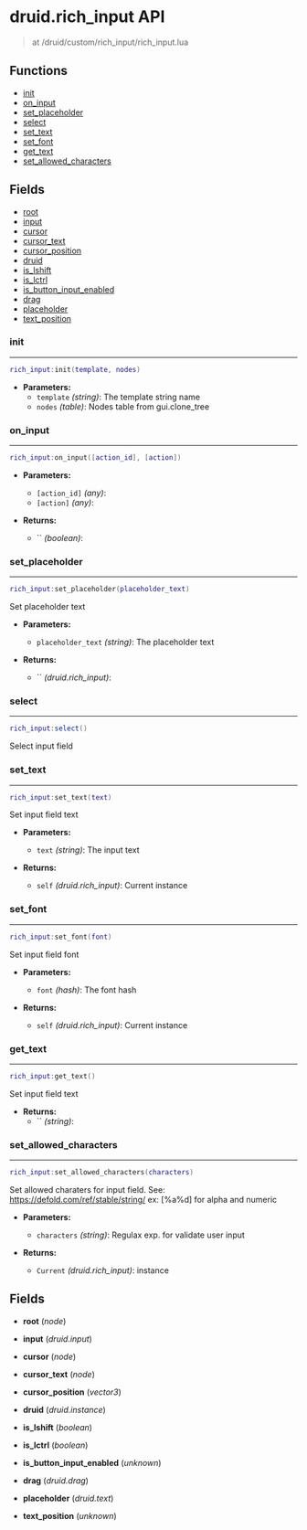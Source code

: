 # druid.rich_input API

> at /druid/custom/rich_input/rich_input.lua


## Functions
- [init](#init)
- [on_input](#on_input)
- [set_placeholder](#set_placeholder)
- [select](#select)
- [set_text](#set_text)
- [set_font](#set_font)
- [get_text](#get_text)
- [set_allowed_characters](#set_allowed_characters)


## Fields
- [root](#root)
- [input](#input)
- [cursor](#cursor)
- [cursor_text](#cursor_text)
- [cursor_position](#cursor_position)
- [druid](#druid)
- [is_lshift](#is_lshift)
- [is_lctrl](#is_lctrl)
- [is_button_input_enabled](#is_button_input_enabled)
- [drag](#drag)
- [placeholder](#placeholder)
- [text_position](#text_position)



### init

---
```lua
rich_input:init(template, nodes)
```

- **Parameters:**
	- `template` *(string)*: The template string name
	- `nodes` *(table)*: Nodes table from gui.clone_tree

### on_input

---
```lua
rich_input:on_input([action_id], [action])
```

- **Parameters:**
	- `[action_id]` *(any)*:
	- `[action]` *(any)*:

- **Returns:**
	- `` *(boolean)*:

### set_placeholder

---
```lua
rich_input:set_placeholder(placeholder_text)
```

Set placeholder text

- **Parameters:**
	- `placeholder_text` *(string)*: The placeholder text

- **Returns:**
	- `` *(druid.rich_input)*:

### select

---
```lua
rich_input:select()
```

Select input field

### set_text

---
```lua
rich_input:set_text(text)
```

Set input field text

- **Parameters:**
	- `text` *(string)*: The input text

- **Returns:**
	- `self` *(druid.rich_input)*: Current instance

### set_font

---
```lua
rich_input:set_font(font)
```

Set input field font

- **Parameters:**
	- `font` *(hash)*: The font hash

- **Returns:**
	- `self` *(druid.rich_input)*: Current instance

### get_text

---
```lua
rich_input:get_text()
```

Set input field text

- **Returns:**
	- `` *(string)*:

### set_allowed_characters

---
```lua
rich_input:set_allowed_characters(characters)
```

Set allowed charaters for input field.
 See: https://defold.com/ref/stable/string/
 ex: [%a%d] for alpha and numeric

- **Parameters:**
	- `characters` *(string)*: Regulax exp. for validate user input

- **Returns:**
	- `Current` *(druid.rich_input)*: instance


## Fields
<a name="root"></a>
- **root** (_node_)

<a name="input"></a>
- **input** (_druid.input_)

<a name="cursor"></a>
- **cursor** (_node_)

<a name="cursor_text"></a>
- **cursor_text** (_node_)

<a name="cursor_position"></a>
- **cursor_position** (_vector3_)

<a name="druid"></a>
- **druid** (_druid.instance_)

<a name="is_lshift"></a>
- **is_lshift** (_boolean_)

<a name="is_lctrl"></a>
- **is_lctrl** (_boolean_)

<a name="is_button_input_enabled"></a>
- **is_button_input_enabled** (_unknown_)

<a name="drag"></a>
- **drag** (_druid.drag_)

<a name="placeholder"></a>
- **placeholder** (_druid.text_)

<a name="text_position"></a>
- **text_position** (_unknown_)

